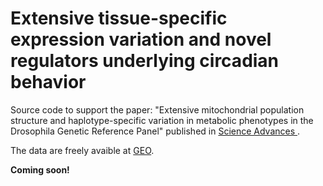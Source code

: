# Extensive tissue-specific expression variation and novel regulators underlying circadian behavior

Source code to support the paper: "Extensive mitochondrial population structure and haplotype-specific
variation in metabolic phenotypes in the Drosophila Genetic Reference Panel" published in 
[Science Advances ](https://advances.sciencemag.org/content/7/5/eabc3781). 

The data are freely avaible at [GEO](https://www.ncbi.nlm.nih.gov/geo/query/acc.cgi?acc=GSE126018).

__Coming soon!__

